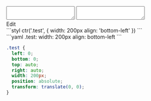 <div data-size="200" class="code-cont" data-example="bottom-left">
    <div class="code">
        <div class="code-wrap">
            <textarea id="stylus"></textarea>
            <textarea id="css"></textarea>
            <div class="edit-code">
                <span>Edit</span>
            </div>
        </div>
    </div>
</div>


<div data-size="200" data-examples="stylus"></div>
```styl
ctr('.test', {
  width: 200px
  align: 'bottom-left'
})
```

<div data-size="200" data-examples="yaml"></div>
```yaml
.test:
  width: 200px
  align: bottom-left
```

```css
.test {
  left: 0;
  bottom: 0;
  top: auto;
  right: auto;
  width: 200px;
  position: absolute;
  transform: translate(0, 0);
}
```
<div class="cf"></div>
